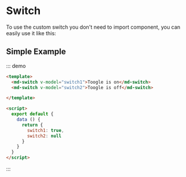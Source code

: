 # Switch

To use the custom switch you don't need to import component, you can easily use it like this:

<script>
  module.exports = {
    data () {
      return {
        switch1: true,
        switch2: null
      }
    }
  }
</script>

## Simple Example

::: demo
```html
<template>
  <md-switch v-model="switch1">Toogle is on</md-switch>
  <md-switch v-model="switch2">Toogle is off</md-switch>

</template>

<script>
  export default {
    data () {
      return {
        switch1: true,
        switch2: null
      }
    }
  }
</script>

```
:::
